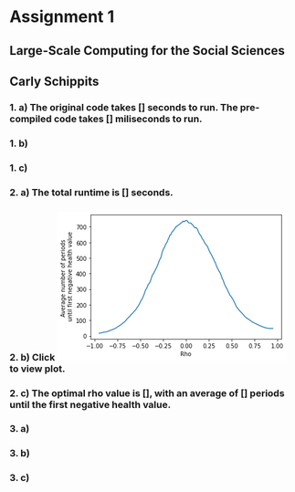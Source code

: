 # Assignment 1
## Large-Scale Computing for the Social Sciences
## Carly Schippits

### 1. a) The original code takes [] seconds to run. The pre-compiled code takes [] miliseconds to run.

### 1. b) 

### 1. c)

### 2. a) The total runtime is [] seconds.

### 2. b) Click ![here](./plot.PNG) to view plot.

### 2. c) The optimal rho value is [], with an average of [] periods until the first negative health value.

### 3. a) 

### 3. b)

### 3. c)
